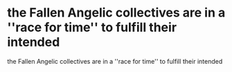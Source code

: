 # the Fallen Angelic collectives are in a ''race for time'' to fulfill their intended

the Fallen Angelic collectives are in a ''race for time'' to fulfill their intended